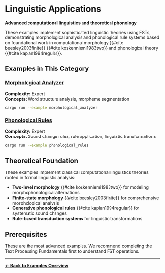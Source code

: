 # Linguistic Applications

**Advanced computational linguistics and theoretical phonology**

These examples implement sophisticated linguistic theories using FSTs, demonstrating morphological analysis and phonological rule systems based on foundational work in computational morphology {{#cite beesley2003finite}} {{#cite koskenniemi1983two}} and phonological theory {{#cite kaplan1994regular}}.

## Examples in This Category

### [Morphological Analyzer](morphological_analyzer.md)
**Complexity:** Expert  
**Concepts:** Word structure analysis, morpheme segmentation  
```bash
cargo run --example morphological_analyzer
```

### [Phonological Rules](phonological_rules.md)
**Complexity:** Expert  
**Concepts:** Sound change rules, rule application, linguistic transformations  
```bash
cargo run --example phonological_rules
```

## Theoretical Foundation

These examples implement classical computational linguistics theories rooted in formal linguistic analysis:
- **Two-level morphology** {{#cite koskenniemi1983two}} for modeling morphophonological alternations
- **Finite-state morphology** {{#cite beesley2003finite}} for comprehensive morphological analysis
- **Generative phonological rules** {{#cite kaplan1994regular}} for systematic sound changes
- **Rule-based transduction systems** for linguistic transformations

## Prerequisites

These are the most advanced examples. We recommend completing the Text Processing Fundamentals first to understand FST operations.

---

**[← Back to Examples Overview](../README.md)**